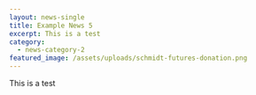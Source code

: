 ```yaml
---
layout: news-single
title: Example News 5
excerpt: This is a test
category:
  - news-category-2
featured_image: /assets/uploads/schmidt-futures-donation.png
---
```

This is a test